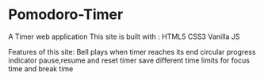# Pomodoro-Timer
A Timer web application
This site is built with :
HTML5 CSS3 Vanilla JS

Features of this site:
Bell plays when timer reaches its end
circular progress indicator
pause,resume and reset timer
save different time limits for focus time and break time
